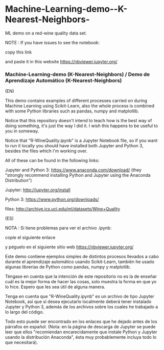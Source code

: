 # Machine-Learning-demo--K-Nearest-Neighbors-
ML demo on a red-wine quality data set.

NOTE :  If you have issues to see the notebook:

  copy this link  
  
  and paste it in this website  https://nbviewer.jupyter.org/
  
### Machine-Learning-demo (K-Nearest-Neighbors) / Demo de Aprendizaje Automático (K-Nearest-Neighbors)

(EN) 

This demo contains examples of different processes carried on during Machine Learning using Scikit-Learn, also the whole process is combined with some Python libraries such as pandas, numpy and matplotlib.

Notice that this repository doesn't intend to teach how is the best way of doing something, it's just the way I did it. I wish this happens to be useful to you in someway.

Notice that "R-WineQuality.ipynb" is a Jupyter Notebook file, so if you want to run it locally you should have installed both Jupyter and Python 3, besides the files which I'm working over.

All of these can be found in the following links:

Jupyter and Python 3: https://www.anaconda.com/download/ (they "strongly recommend installing Python and Jupyter using the Anaconda Distribution")

Jupyter: http://jupyter.org/install

Python 3: https://www.python.org/downloads/

files: http://archive.ics.uci.edu/ml/datasets/Wine+Quality

(ES) 

NOTA :  Si tiene problemas para ver el archivo .ipynb:

  copie el siguiente enlace  
  
  y péguelo en el siguiente sitio web  https://nbviewer.jupyter.org/

Este demo contiene ejemplos simples de distintos procesos llevados a cabo durante el aprendizaje automático usando Scikit-Learn, también he usado algunas librerías de Python como pandas, numpy y matplotlib.

Téngase en cuenta que la intención de este repositorio no es la de enseñar cuál es la mejor forma de hacer las cosas, solo muestra la forma en que yo lo hice. Espero que les sea útil de alguna manera.

Tenga en cuenta que "R-WineQuality.ipynb" es un archivo de tipo Jupyter Notebook, así que si desea ejecutarlo localmente deberá tener instalado Jupyter y Python 3, además de los archivos sobre los cuales he trabajado a lo largo del código. 

Todo esto puede ser encontrado en los enlaces que he dejado antes de los párrafos en español. (Nota: en la página de descarga de Jupyter se puede leer que ellos "recomiendan encarecidamente que instale Python y Jupyter usando la distribución Anaconda", ésta muy probablemente incluya todo lo que necesitará).
